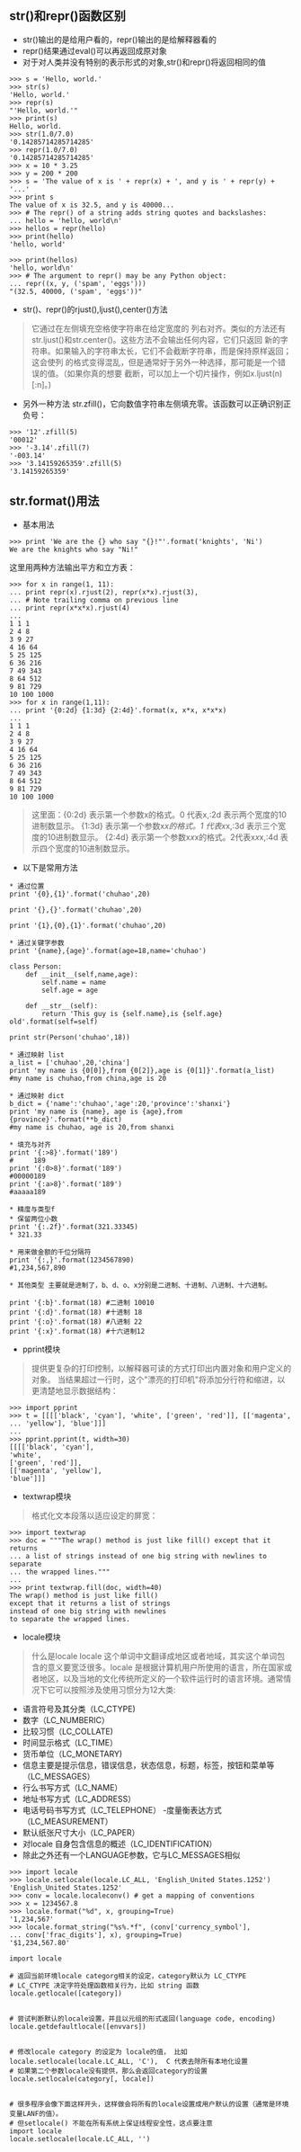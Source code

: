 ## str()和repr()函数区别
* str()输出的是给用户看的，repr()输出的是给解释器看的
* repr()结果通过eval()可以再返回成原对象
* 对于对人类并没有特别的表示形式的对象,str()和repr()将返回相同的值
```
>>> s = 'Hello, world.'
>>> str(s)
'Hello, world.'
>>> repr(s)
"'Hello, world.'"
>>> print(s)
Hello, world.
>>> str(1.0/7.0)
'0.14285714285714285'
>>> repr(1.0/7.0)
'0.14285714285714285'
>>> x = 10 * 3.25
>>> y = 200 * 200
>>> s = 'The value of x is ' + repr(x) + ', and y is ' + repr(y) + '...'
>>> print s
The value of x is 32.5, and y is 40000...
>>> # The repr() of a string adds string quotes and backslashes:
... hello = 'hello, world\n'
>>> hellos = repr(hello)
>>> print(hello)
'hello, world'

>>> print(hellos)
'hello, world\n'
>>> # The argument to repr() may be any Python object:
... repr((x, y, ('spam', 'eggs')))
"(32.5, 40000, ('spam', 'eggs'))"
```
* str()、repr()的rjust(),ljust(),center()方法
> 它通过在左侧填充空格使字符串在给定宽度的
列右对齐。类似的方法还有str.ljust()和str.center()。这些方法不会输出任何内容，它们只返回
新的字符串。如果输入的字符串太长，它们不会截断字符串，而是保持原样返回；这会使列
的格式变得混乱，但是通常好于另外一种选择，那可能是一个错误的值。（如果你真的想要
截断，可以加上一个切片操作，例如x.ljust(n)[:n]。)

* 另外一种方法 str.zfill()，它向数值字符串左侧填充零。该函数可以正确识别正负号：
```
>>> '12'.zfill(5)
'00012'
>>> '-3.14'.zfill(7)
'-003.14'
>>> '3.14159265359'.zfill(5)
'3.14159265359'
```
## str.format()用法
* 基本用法
```
>>> print 'We are the {} who say "{}!"'.format('knights', 'Ni')
We are the knights who say "Ni!"
```
这里用两种方法输出平方和立方表：

```
>>> for x in range(1, 11):
... print repr(x).rjust(2), repr(x*x).rjust(3),
... # Note trailing comma on previous line
... print repr(x*x*x).rjust(4)
...
1 1 1
2 4 8
3 9 27
4 16 64
5 25 125
6 36 216
7 49 343
8 64 512
9 81 729
10 100 1000
>>> for x in range(1,11):
... print '{0:2d} {1:3d} {2:4d}'.format(x, x*x, x*x*x)
...
1 1 1
2 4 8
3 9 27
4 16 64
5 25 125
6 36 216
7 49 343
8 64 512
9 81 729
10 100 1000
```
>这里面：{0:2d} 表示第一个参数x的格式。0 代表x,:2d 表示两个宽度的10进制数显示。
        {1:3d} 表示第一个参数x*x的格式。1 代表x*x,:3d 表示三个宽度的10进制数显示。
        {2:4d} 表示第一个参数x*x*x的格式。2代表x*x*x,:4d 表示四个宽度的10进制数显示。
        
* 以下是常用方法
```
* 通过位置
print '{0},{1}'.format('chuhao',20)

print '{},{}'.format('chuhao',20)

print '{1},{0},{1}'.format('chuhao',20)

* 通过关键字参数
print '{name},{age}'.format(age=18,name='chuhao')

class Person:
    def __init__(self,name,age):
        self.name = name
        self.age = age

    def __str__(self):
        return 'This guy is {self.name},is {self.age} old'.format(self=self)

print str(Person('chuhao',18))

* 通过映射 list
a_list = ['chuhao',20,'china']
print 'my name is {0[0]},from {0[2]},age is {0[1]}'.format(a_list)
#my name is chuhao,from china,age is 20

* 通过映射 dict
b_dict = {'name':'chuhao','age':20,'province':'shanxi'}
print 'my name is {name}, age is {age},from {province}'.format(**b_dict)
#my name is chuhao, age is 20,from shanxi

* 填充与对齐
print '{:>8}'.format('189')
#     189
print '{:0>8}'.format('189')
#00000189
print '{:a>8}'.format('189')
#aaaaa189

* 精度与类型f
* 保留两位小数
print '{:.2f}'.format(321.33345)
* 321.33

* 用来做金额的千位分隔符
print '{:,}'.format(1234567890)
#1,234,567,890

* 其他类型 主要就是进制了，b、d、o、x分别是二进制、十进制、八进制、十六进制。

print '{:b}'.format(18) #二进制 10010
print '{:d}'.format(18) #十进制 18
print '{:o}'.format(18) #八进制 22
print '{:x}'.format(18) #十六进制12
```


* pprint模块
>提供更复杂的打印控制，以解释器可读的方式打印出内置对象和用户定义的对象。
当结果超过一行时，这个"漂亮的打印机"将添加分行符和缩进，以更清楚地显示数据结构：
```
>>> import pprint
>>> t = [[[['black', 'cyan'], 'white', ['green', 'red']], [['magenta',
... 'yellow'], 'blue']]]
...
>>> pprint.pprint(t, width=30)
[[[['black', 'cyan'],
'white',
['green', 'red']],
[['magenta', 'yellow'],
'blue']]]
```
* textwrap模块
>格式化文本段落以适应设定的屏宽：
```
>>> import textwrap
>>> doc = """The wrap() method is just like fill() except that it returns
... a list of strings instead of one big string with newlines to separate
... the wrapped lines."""
...
>>> print textwrap.fill(doc, width=40)
The wrap() method is just like fill()
except that it returns a list of strings
instead of one big string with newlines
to separate the wrapped lines.
```
* locale模块
>什么是locale
locale 这个单词中文翻译成地区或者地域，其实这个单词包含的意义要宽泛很多。locale 是根据计算机用户所使用的语言，所在国家或者地区，以及当地的文化传统所定义的一个软件运行时的语言环境。通常情况下它可以按照涉及使用习惯分为12大类:

- 语言符号及其分类（LC_CTYPE)
- 数字（LC_NUMBERIC）
- 比较习惯（LC_COLLATE)
- 时间显示格式（LC_TIME）
- 货币单位（LC_MONETARY)
- 信息主要是提示信息，错误信息，状态信息，标题，标签，按钮和菜单等（LC_MESSAGES）
- 行么书写方式（LC_NAME）
- 地址书写方式（LC_ADDRESS）
- 电话号码书写方式（LC_TELEPHONE）
-度量衡表达方式（LC_MEASUREMENT）
- 默认纸张尺寸大小（LC_PAPER）
- 对locale 自身包含信息的概述（LC_IDENTIFICATION）
- 除此之外还有一个LANGUAGE参数，它与LC_MESSAGES相似

```
>>> import locale
>>> locale.setlocale(locale.LC_ALL, 'English_United States.1252')
'English_United States.1252'
>>> conv = locale.localeconv() # get a mapping of conventions
>>> x = 1234567.8
>>> locale.format("%d", x, grouping=True)
'1,234,567'
>>> locale.format_string("%s%.*f", (conv['currency_symbol'],
... conv['frac_digits'], x), grouping=True)
'$1,234,567.80'
```
```
import locale

# 返回当前环境locale categorg相关的设定，category默认为 LC_CTYPE
# LC_CTYPE 决定字符处理函数相关行为，比如 string 函数
locale.getlocale([category])


# 尝试判断默认的locale设置，并且以元组的形式返回(language code, encoding)
locale.getdefaultlocale([envvars])


# 修改locale category 的设定为 locale的值， 比如locale.setlocale(locale.LC_ALL, 'C'),  C 代表去除所有本地化设置
# 如果第二个参数locale没有提供，那么会返回category的设置
locale.setlocale(category[, locale])


# 很多程序会像下面这样开头，这样做会将所有的locale设置成用户默认的设置（通常是环境变量LANF的值）。
# 但setlocale() 不能在所有系统上保证线程安全性，这点要注意
import locale
locale.setlocale(locale.LC_ALL, '')
```
